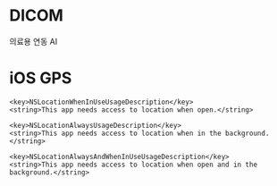# DICOM
의료용 연동 AI


# iOS GPS
	<key>NSLocationWhenInUseUsageDescription</key>
	<string>This app needs access to location when open.</string>

	<key>NSLocationAlwaysUsageDescription</key>
	<string>This app needs access to location when in the background.</string>

	<key>NSLocationAlwaysAndWhenInUseUsageDescription</key>
	<string>This app needs access to location when open and in the background.</string>	
